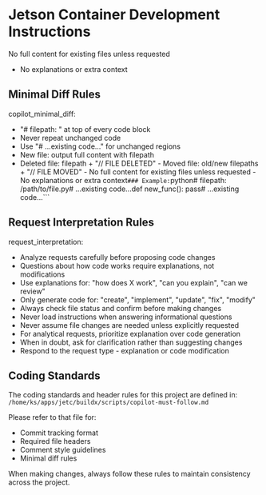 # Jetson Container Development Instructions

No full content for existing files unless requested
- No explanations or extra context


## Minimal Diff Rules


copilot_minimal_diff:
  - "# filepath: <path>" at top of every code block
  - Never repeat unchanged code
  - Use "# ...existing code..." for unchanged regions
  - New file: output full content with filepath
  - Deleted file: filepath + "// FILE DELETED"  - Moved file: old/new filepaths + "// FILE MOVED"  - No full content for existing files unless requested  - No explanations or extra context```### Example:```python# filepath: /path/to/file.py# ...existing code...def new_func(): pass# ...existing code...```

## Request Interpretation Rules


request_interpretation:
  - Analyze requests carefully before proposing code changes
  - Questions about how code works require explanations, not modifications
  - Use explanations for: "how does X work", "can you explain", "can we review"
  - Only generate code for: "create", "implement", "update", "fix", "modify"
  - Always check file status and confirm before making changes
  - Never load instructions when answering informational questions
  - Never assume file changes are needed unless explicitly requested
  - For analytical requests, prioritize explanation over code generation
  - When in doubt, ask for clarification rather than suggesting changes
  - Respond to the request type - explanation or code modification


## Coding Standards

The coding standards and header rules for this project are defined in:
`/home/ks/apps/jetc/buildx/scripts/copilot-must-follow.md`

Please refer to that file for:
- Commit tracking format
- Required file headers
- Comment style guidelines
- Minimal diff rules

When making changes, always follow these rules to maintain consistency across the project.
```

